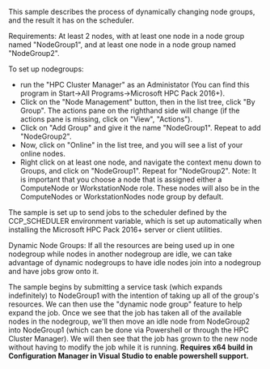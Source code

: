 This sample describes the process of dynamically changing node groups, and the result it has on the scheduler.

Requirements: At least 2 nodes, with at least one node in a node group named "NodeGroup1", and at least one node in a node group named "NodeGroup2".

To set up nodegroups: 
 - run the "HPC Cluster Manager" as an Administator (You can find this program in Start->All Programs->Microsoft HPC Pack 2016+). 
 - Click on the "Node Management" button, then in the list tree, click "By Group". The actions pane  on the righthand side will change (if the actions pane is missing, click on "View", "Actions"). 
 - Click on "Add Group" and give it the name "NodeGroup1". Repeat to add "NodeGroup2". 
 - Now, click on "Online" in the list tree, and you will see a list of your online nodes.
 - Right click on at least one node, and navigate the context menu down to Groups, and click on "NodeGroup1". Repeat for "NodeGroup2". Note: It is important that you choose a node that is assigned either a ComputeNode or WorkstationNode role. These nodes will also be in the ComputeNodes or WorkstationNodes node group by default.

The sample is set up to send jobs to the scheduler defined by the CCP_SCHEDULER environment variable, which is set up automatically when installing the Microsoft HPC Pack 2016+ server or client utilities. 

Dynamic Node Groups:
If all the resources are being used up in one nodegroup while nodes in another nodegroup are idle, we can take advantage of dynamic nodegroups to have idle nodes join into a nodegroup and have jobs grow onto it.

The sample begins by submitting a service task (which expands indefinitely) to NodeGroup1 with the intention of taking up all of the group's resources. We can then use the "dynamic node group" feature to help expand the job. Once we see that the job has taken all of the available nodes in the nodegroup, we'll then move an idle node from NodeGroup2 into NodeGroup1 (which can be done via Powershell or through the HPC Cluster Manager). We will then see that the job has grown to the new node without having to modify the job while it is running.
**Requires x64 build in Configuration Manager in Visual Studio to enable powershell support.**